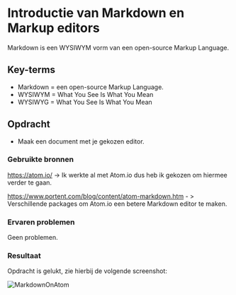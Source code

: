 # Introductie van Markdown en Markup editors
Markdown is een WYSIWYM vorm van een open-source Markup Language. 

## Key-terms
- Markdown = een open-source Markup Language.
- WYSIWYM = What You See Is What You Mean 
- WYSIWYG = What You See Is What You Mean 

## Opdracht
-	Maak een document met je gekozen editor.
### Gebruikte bronnen
https://atom.io/ -> Ik werkte al met Atom.io dus heb ik gekozen om hiermee verder te gaan.

https://www.portent.com/blog/content/atom-markdown.htm - > Verschillende packages om Atom.io een betere Markdown editor te maken.

### Ervaren problemen
Geen problemen.

### Resultaat
Opdracht is gelukt, zie hierbij de volgende screenshot:

![MarkdownOnAtom](https://user-images.githubusercontent.com/95615509/144901340-27a33517-58e1-4842-ad99-6684d669db73.png)
